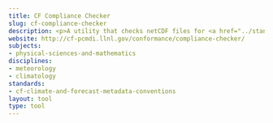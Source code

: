 ```yaml
---
title: CF Compliance Checker
slug: cf-compliance-checker
description: <p>A utility that checks netCDF files for <a href="../standards/cf-climate-and-forecast-metadata-conventions.html">CF</a>-compliance.</p>
website: http://cf-pcmdi.llnl.gov/conformance/compliance-checker/
subjects:
- physical-sciences-and-mathematics
disciplines:
- meteorology
- climatology
standards:
- cf-climate-and-forecast-metadata-conventions
layout: tool
type: tool
---
```


